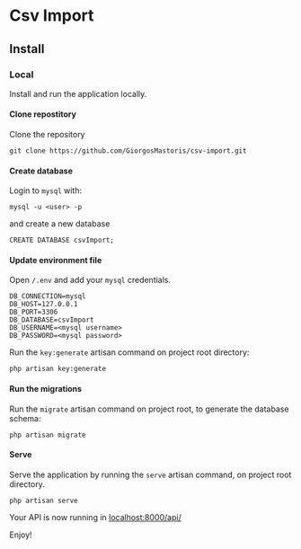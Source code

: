 # Csv Import

## Install

### Local
Install and run the application locally.

#### Clone repostitory
Clone the repository 
```
git clone https://github.com/GiorgosMastoris/csv-import.git
```
#### Create database
Login to `mysql` with:
```
mysql -u <user> -p
```

and create a new database
```
CREATE DATABASE csvImport;
```

#### Update environment file

Open `/.env` and add your `mysql` credentials.
```
DB_CONNECTION=mysql
DB_HOST=127.0.0.1
DB_PORT=3306
DB_DATABASE=csvImport
DB_USERNAME=<mysql username>
DB_PASSWORD=<mysql password>
```

Run the `key:generate` artisan command on project root directory:
```
php artisan key:generate
```

#### Run the migrations

Run the `migrate` artisan command on project root, to generate the database schema:
```
php artisan migrate
```

#### Serve

Serve the application by running the `serve` artisan command, on project root directory.
```
php artisan serve
```

Your API is now running in [localhost:8000/api/](localhost:8000/api/)


Enjoy!
